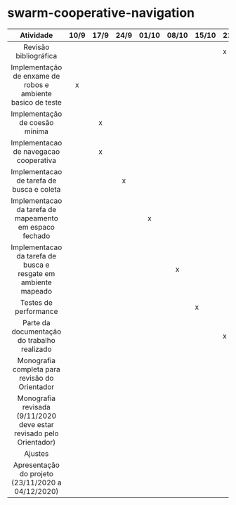 # swarm-cooperative-navigation

  
|                              Atividade                              | 10/9 | 17/9 | 24/9 | 01/10 | 08/10 | 15/10 | 22/10 | 29/10 | 05/11 | 12/11 | 19/11 | 26/11 | 04/12 |
|:-------------------------------------------------------------------:|:----:|:----:|:----:|:-----:|:-----:|-------|-------|-------|-------|:-----:|-------|-------|:-----:|
| Revisão bibliográfica                                               |      |      |      |       |       |       | x     |       |       |       |       |       |       |
| Implementação de enxame de robos e ambiente basico de teste         | x    |      |      |       |       |       |       |       |       |       |       |       |       |
| Implementação de coesão mínima                                      |      | x    |      |       |       |       |       |       |       |       |       |       |       |
| Implementacao de navegacao cooperativa                              |      | x    |      |       |       |       |       |       |       |       |       |       |       |
| Implementacao de tarefa de busca e coleta                           |      |      | x    |       |       |       |       |       |       |       |       |       |       |
| Implementacao da tarefa de mapeamento em espaco fechado             |      |      |      | x     |       |       |       |       |       |       |       |       |       |
| Implementacao da tarefa de busca e resgate em ambiente mapeado      |      |      |      |       | x     |       |       |       |       |       |       |       |       |
| Testes de performance                                               |      |      |      |       |       | x     |       |       |       |       |       |       |       |
| Parte da documentação do trabalho realizado                         |      |      |      |       |       |       | x     |       |       |       |       |       |       |
| Monografia completa para revisão do Orientador                      |      |      |      |       |       |       |       | x     |       |       |       |       |       |
| Monografia revisada (9/11/2020 deve estar revisado pelo Orientador) |      |      |      |       |       |       |       |       | x     |       |       |       |       |
| Ajustes                                                             |      |      |      |       |       |       |       |       |       | x     | x     | x     |       |
| Apresentação do projeto (23/11/2020 a 04/12/2020)                   |      |      |      |       |       |       |       |       |       |       |       |       | x     |
